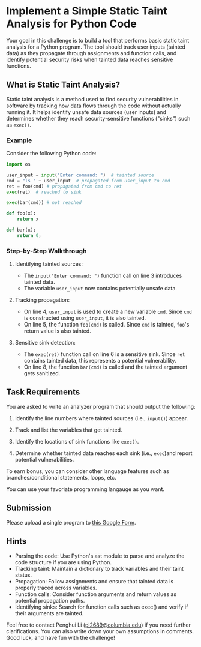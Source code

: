 # Implement a Simple Static Taint Analysis for Python Code

Your goal in this challenge is to build a tool that performs basic static taint analysis for a Python program. The tool should track user inputs (tainted data) as they propagate through assignments and function calls, and identify potential security risks when tainted data reaches sensitive functions.

## What is Static Taint Analysis?

Static taint analysis is a method used to find security vulnerabilities in software by tracking how data flows through the code without actually running it. It helps identify unsafe data sources (user inputs) and determines whether they reach security-sensitive functions ("sinks") such as `exec()`.

### Example

Consider the following Python code:

```python
import os

user_input = input("Enter command: ")  # tainted source
cmd = "ls " + user_input  # propagated from user_input to cmd
ret = foo(cmd) # propagated from cmd to ret
exec(ret)  # reached to sink

exec(bar(cmd)) # not reached

def foo(x):
    return x

def bar(x):
    return 0;
```

### Step-by-Step Walkthrough

1. Identifying tainted sources:
   - The `input("Enter command: ")` function call on line 3 introduces tainted data.
   - The variable `user_input` now contains potentially unsafe data.

2. Tracking propagation:
   - On line 4, `user_input` is used to create a new variable `cmd`. Since `cmd` is constructed using `user_input`, it is also tainted.
   - On line 5, the function `foo(cmd)` is called. Since `cmd` is tainted, `foo`'s return value is also tainted.

3. Sensitive sink detection:
   - The `exec(ret)` function call on line 6 is a sensitive sink. Since `ret` contains tainted data, this represents a potential vulnerability.
   - On line 8, the function `bar(cmd)` is called and the tainted argument gets sanitized.

## Task Requirements
You are asked to write an analyzer program that should output the following:
1. Identify the line numbers where tainted sources (i.e., `input()`) appear.

2. Track and list the variables that get tainted.

3. Identify the locations of sink functions like `exec()`.

4. Determine whether tainted data reaches each sink (i.e., `exec`)and report potential vulnerabilities.

To earn bonus, you can consider other language features such as branches/conditional statements, loops, etc.

You can use your favoriate programming langauge as you want.

## Submission
Please upload a single program to [this Google Form](https://forms.gle/PrSDDMJPNTAgn1Ei6).

## Hints

- Parsing the code: Use Python's ast module to parse and analyze the code structure if you are using Python.
- Tracking taint: Maintain a dictionary to track variables and their taint status.
- Propagation: Follow assignments and ensure that tainted data is properly traced across variables.
- Function calls: Consider function arguments and return values as potential propagation paths.
- Identifying sinks: Search for function calls such as exec() and verify if their arguments are tainted.


Feel free to contact Penghui Li (pl2689@columbia.edu) if you need further clarifications. You can also write down your own assumptions in comments. Good luck, and have fun with the challenge! 
